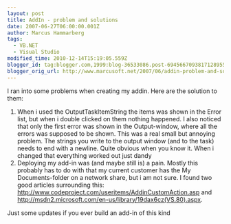 ```yaml
---
layout: post
title: AddIn - problem and solutions
date: 2007-06-27T06:00:00.001Z
author: Marcus Hammarberg
tags:
  - VB.NET
  - Visual Studio
modified_time: 2010-12-14T15:19:05.559Z
blogger_id: tag:blogger.com,1999:blog-36533086.post-6945667093817128955
blogger_orig_url: http://www.marcusoft.net/2007/06/addin-problem-and-solutions.html
---
```


I
ran into some problems when creating my addin. Here are the solution to
them:

1.  When i used the OutputTaskItemString the items was shown in the
    Error list, but when i double clicked on them nothing happened. I
    also noticed that only the first error was shown in the
    Output-window, where all the errors was supposed to be shown.
   This was a real small but annoying problem. The strings you write to
    the output window (and to the task) needs to end with a newline.
    Quite obvious when you know it. When i changed that everything
    worked out just dandy
2.  Deploying my add-in was (and maybe still is) a pain. Mostly this
    probably has to do with that my current customer has the My
    Documents-folder on a network share, but i am not sure.
   I found two good articles surrounding this:
    <http://www.codeproject.com/useritems/AddinCustomAction.asp> and
    <http://msdn2.microsoft.com/en-us/library/19dax6cz(VS.80).aspx>.

Just some updates if you ever build an add-in of this kind
